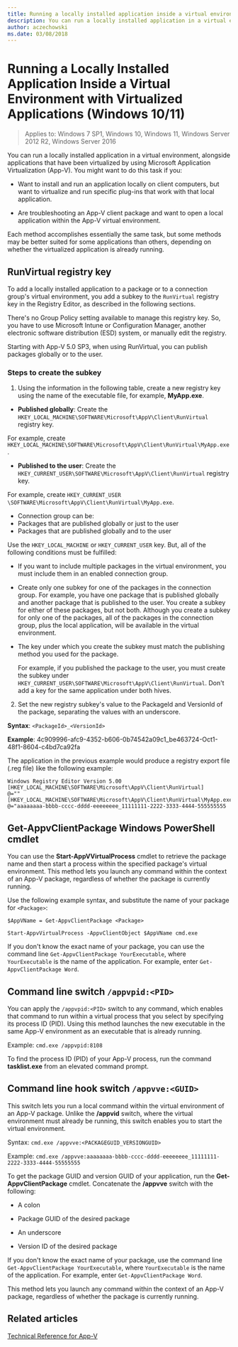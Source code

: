 ```yaml
---
title: Running a locally installed application inside a virtual environment with virtualized applications
description: You can run a locally installed application in a virtual environment, alongside applications that have been virtualized by using Microsoft Application Virtualization (App-V).
author: aczechowski
ms.date: 03/08/2018
---
```


# Running a Locally Installed Application Inside a Virtual Environment with Virtualized Applications (Windows 10/11)

> Applies to: Windows 7 SP1, Windows 10, Windows 11, Windows Server 2012 R2, Windows Server 2016

You can run a locally installed application in a virtual environment, alongside applications that have been virtualized by using Microsoft Application Virtualization (App-V). You might want to do this task if you:

- Want to install and run an application locally on client computers, but want to virtualize and run specific plug-ins that work with that local application.

- Are troubleshooting an App-V client package and want to open a local application within the App-V virtual environment.

Each method accomplishes essentially the same task, but some methods may be better suited for some applications than others, depending on whether the virtualized application is already running.

## <a href="" id="bkmk-runvirtual-regkey"></a>RunVirtual registry key

To add a locally installed application to a package or to a connection group's virtual environment, you add a subkey to the `RunVirtual` registry key in the Registry Editor, as described in the following sections.

There's no Group Policy setting available to manage this registry key. So, you have to use Microsoft Intune or Configuration Manager, another electronic software distribution (ESD) system, or manually edit the registry.

Starting with App-V 5.0 SP3, when using RunVirtual, you can publish packages globally or to the user.

### Steps to create the subkey

1.  Using the information in the following table, create a new registry key using the name of the executable file, for example, **MyApp.exe**.

  - **Published globally**: Create the `HKEY_LOCAL_MACHINE\SOFTWARE\Microsoft\AppV\Client\RunVirtual` registry key.

  For example, create `HKEY_LOCAL_MACHINE\SOFTWARE\Microsoft\AppV\Client\RunVirtual\MyApp.exe`.

  - **Published to the user**: Create the `HKEY_CURRENT_USER\SOFTWARE\Microsoft\AppV\Client\RunVirtual` registry key.

   For example, create `HKEY_CURRENT_USER \SOFTWARE\Microsoft\AppV\Client\RunVirtual\MyApp.exe`.

  - Connection group can be:
  - Packages that are published globally or just to the user
  - Packages that are published globally and to the user

  Use the `HKEY_LOCAL_MACHINE` or `HKEY_CURRENT_USER` key. But, all of the following conditions must be fulfilled:

  - If you want to include multiple packages in the virtual environment, you must include them in an enabled connection group.
  - Create only one subkey for one of the packages in the connection group. For example, you have one package that is published globally and another package that is published to the user. You create a subkey for either of these packages, but not both. Although you create a subkey for only one of the packages, all of the packages in the connection group, plus the local application, will be available in the virtual environment.
  - The key under which you create the subkey must match the publishing method you used for the package.

    For example, if you published the package to the user, you must create the subkey under `HKEY_CURRENT_USER\SOFTWARE\Microsoft\AppV\Client\RunVirtual`. Don't add a key for the same application under both hives.

2.  Set the new registry subkey's value to the PackageId and VersionId of the package, separating the values with an underscore.

  **Syntax**: `<PackageId>_<VersionId>`

  **Example**: 4c909996-afc9-4352-b606-0b74542a09c1\_be463724-Oct1-48f1-8604-c4bd7ca92fa

  The application in the previous example would produce a registry export file (.reg file) like the following example:

  ```registry
  Windows Registry Editor Version 5.00
  [HKEY_LOCAL_MACHINE\SOFTWARE\Microsoft\AppV\Client\RunVirtual]
  @=""
  [HKEY_LOCAL_MACHINE\SOFTWARE\Microsoft\AppV\Client\RunVirtual\MyApp.exe]
  @="aaaaaaaa-bbbb-cccc-dddd-eeeeeeee_11111111-2222-3333-4444-555555555
  ```

## <a href="" id="bkmk-get-appvclientpackage-posh"></a>Get-AppvClientPackage Windows PowerShell cmdlet

You can use the **Start-AppVVirtualProcess** cmdlet to retrieve the package name and then start a process within the specified package's virtual environment. This method lets you launch any command within the context of an App-V package, regardless of whether the package is currently running.

Use the following example syntax, and substitute the name of your package for `<Package>`:

`$AppVName = Get-AppvClientPackage <Package>`

`Start-AppvVirtualProcess -AppvClientObject $AppVName cmd.exe`

If you don't know the exact name of your package, you can use the command line `Get-AppvClientPackage YourExecutable`, where `YourExecutable` is the name of the application. For example, enter `Get-AppvClientPackage Word`.

## <a href="" id="bkmk-cl-switch-appvpid"></a>Command line switch `/appvpid:<PID>`

You can apply the `/appvpid:<PID>` switch to any command, which enables that command to run within a virtual process that you select by specifying its process ID (PID). Using this method launches the new executable in the same App-V environment as an executable that is already running.

Example: `cmd.exe /appvpid:8108`

To find the process ID (PID) of your App-V process, run the command **tasklist.exe** from an elevated command prompt.

## <a href="" id="bkmk-cl-hook-switch-appvve"></a>Command line hook switch `/appvve:<GUID>`

This switch lets you run a local command within the virtual environment of an App-V package. Unlike the **/appvid** switch, where the virtual environment must already be running, this switch enables you to start the virtual environment.

Syntax: `cmd.exe /appvve:<PACKAGEGUID_VERSIONGUID>`

Example: `cmd.exe /appvve:aaaaaaaa-bbbb-cccc-dddd-eeeeeeee_11111111-2222-3333-4444-55555555`

To get the package GUID and version GUID of your application, run the **Get-AppvClientPackage** cmdlet. Concatenate the **/appvve** switch with the following:

- A colon

- Package GUID of the desired package

- An underscore

- Version ID of the desired package

If you don't know the exact name of your package, use the command line `Get-AppvClientPackage YourExecutable`, where `YourExecutable` is the name of the application. For example, enter `Get-AppvClientPackage Word`.

This method lets you launch any command within the context of an App-V package, regardless of whether the package is currently running.

## Related articles

[Technical Reference for App-V](appv-technical-reference.md)
